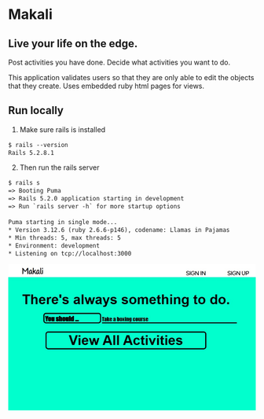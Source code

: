 # Makali

## Live your life on the edge.
Post activities you have done.
Decide what activities you want to do.

This application validates users so that they are only able to edit the objects that they create. Uses
embedded ruby html pages for views.

## Run locally
1. Make sure rails is installed
```
$ rails --version
Rails 5.2.8.1
```
2. Then run the rails server
```
$ rails s
=> Booting Puma
=> Rails 5.2.0 application starting in development
=> Run `rails server -h` for more startup options

Puma starting in single mode...
* Version 3.12.6 (ruby 2.6.6-p146), codename: Llamas in Pajamas
* Min threads: 5, max threads: 5
* Environment: development
* Listening on tcp://localhost:3000
```

![Makali App Demo Image](app\assets\images\readme_demo.jpg)